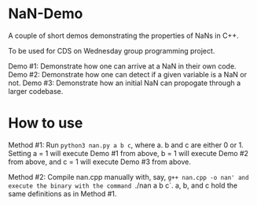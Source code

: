 # NaN-Demo
A couple of short demos demonstrating the properties of NaNs in C++. 

To be used for CDS on Wednesday group programming project.

Demo #1: Demonstrate how one can arrive at a NaN in their own code.
Demo #2: Demonstrate how one can detect if a given variable is a NaN or not.
Demo #3: Demonstrate how an initial NaN can propogate through a larger codebase. 

# How to use
Method #1: Run `python3 nan.py a b c`, where a. b and c are either 0 or 1. Setting 
a = 1 will execute Demo #1 from above, b = 1 will execute Demo #2 from above,
and c = 1 will execute Demo #3 from above.

Method #2: Compile nan.cpp manually with, say, `g++ nan.cpp -o nan' and execute
the binary with the command `./nan a b c`. a, b, and c hold the same definitions
as in Method #1.
